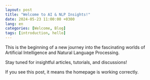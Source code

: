```yaml
---
layout: post
title: "Welcome to AI & NLP Insights!"
date: 2024-05-23 11:00:00 +0300
lang: en
categories: [Welcome, Blog]
tags: [introduction, hello]
---
```


This is the beginning of a new journey into the fascinating worlds of Artificial Intelligence and Natural Language Processing.

Stay tuned for insightful articles, tutorials, and discussions!

If you see this post, it means the homepage is working correctly. 